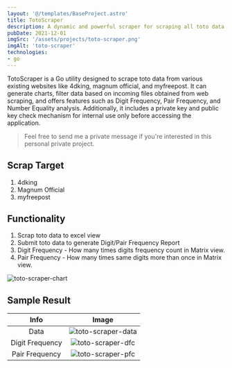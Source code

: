 ```yaml
---
layout: '@/templates/BaseProject.astro'
title: TotoScraper 
description: A dynamic and powerful scraper for scraping all toto data from list of websites.
pubDate: 2021-12-01
imgSrc: '/assets/projects/toto-scraper.png'
imgAlt: 'toto-scraper'
technologies:
- go
---
```


TotoScraper is a Go utility designed to scrape toto data from various existing websites like 4dking, magnum official, and myfreepost. It can generate charts, filter data based on incoming files obtained from web scraping, and offers features such as Digit Frequency, Pair Frequency, and Number Equality analysis. Additionally, it includes a private key and public key check mechanism for internal use only before accessing the application.

> Feel free to send me a private message if you're interested in this personal private project.


## Scrap Target

1. 4dking
2. Magnum Official
3. myfreepost

## Functionality

1. Scrap toto data to excel view
2. Submit toto data to generate Digit/Pair Frequency Report
3. Digit Frequency - How many times digits frequency count in Matrix view.
4. Pair Frequency - How many times same digits more than once in Matrix view. 

![toto-scraper-chart](/assets/projects/toto-scraper-chart.png)


## Sample Result

| Info | Image |
| :--: | :--: |
| Data | ![toto-scraper-data](/assets/projects/toto-scraper-data.png) |
| Digit Frequency | ![toto-scraper-dfc](/assets/projects/toto-scraper-dfc.png) |
| Pair Frequency | ![toto-scraper-pfc](/assets/projects/toto-scraper-pfc.png) | 